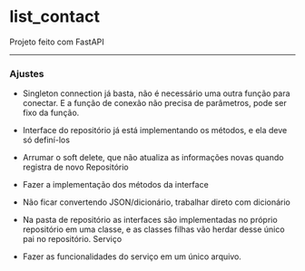# list_contact
 Projeto feito com FastAPI
___
### Ajustes
* Singleton connection já basta, não é necessário uma outra função para conectar. E a função de conexão não precisa de parâmetros, pode ser fixo da função.


* Interface do repositório já está implementando os métodos, e ela deve só definí-los


* Arrumar o soft delete, que não atualiza as informações novas quando registra de novo
Repositório


* Fazer a implementação dos métodos da interface


* Não ficar convertendo JSON/dicionário, trabalhar direto com dicionário


* Na pasta de repositório as interfaces são implementadas no próprio repositório em uma classe, e as classes filhas vão herdar desse único pai no repositório.
Serviço


* Fazer as funcionalidades do serviço em um único arquivo.